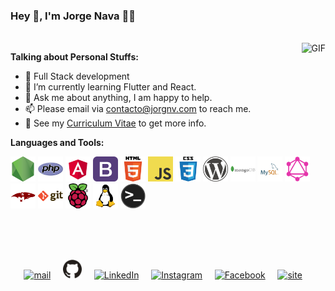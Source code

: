 


### Hey 👋, I'm Jorge Nava 👨‍💻
<br />
  <img align="right" alt="GIF" src="https://i.pinimg.com/originals/e4/26/70/e426702edf874b181aced1e2fa5c6cde.gif" />


**Talking about Personal Stuffs:**

- 🎯 Full Stack development
- 🌱 I’m currently learning Flutter and React.
- 💬 Ask me about anything, I am happy to help.
- 📫 Please email via contacto@jorgnv.com to reach me.
- 📝 See my [Curriculum Vitae](https://drive.google.com/file/d/1HnsEYTH3qXg-LodXLfv8IV_ivzs20QZN/view?usp=sharing) to get more info.


**Languages and Tools:**  

<code><img alt="NodeJS" height="40" src="https://raw.githubusercontent.com/github/explore/80688e429a7d4ef2fca1e82350fe8e3517d3494d/topics/nodejs/nodejs.png"></code>
<code><img alt="PHP" height="40" src="https://raw.githubusercontent.com/github/explore/ccc16358ac4530c6a69b1b80c7223cd2744dea83/topics/php/php.png"></code>
<code><img alt="Angular" height="40" src="https://raw.githubusercontent.com/github/explore/80688e429a7d4ef2fca1e82350fe8e3517d3494d/topics/angular/angular.png"></code>
<code><img alt="Bootstrap" height="40" src="https://raw.githubusercontent.com/github/explore/80688e429a7d4ef2fca1e82350fe8e3517d3494d/topics/bootstrap/bootstrap.png"></code>
<code><img alt="HTML" height="40" src="https://raw.githubusercontent.com/github/explore/80688e429a7d4ef2fca1e82350fe8e3517d3494d/topics/html/html.png"></code>
<code><img alt="Javascript" height="40" src="https://raw.githubusercontent.com/github/explore/80688e429a7d4ef2fca1e82350fe8e3517d3494d/topics/javascript/javascript.png"></code>
<code><img alt="CSS" height="40" src="https://raw.githubusercontent.com/github/explore/80688e429a7d4ef2fca1e82350fe8e3517d3494d/topics/css/css.png"></code>
<code><img alt="WordPress" height="40" src="https://raw.githubusercontent.com/github/explore/80688e429a7d4ef2fca1e82350fe8e3517d3494d/topics/wordpress/wordpress.png"></code>
<code><img alt="MongoDB" height="40" src="https://raw.githubusercontent.com/github/explore/80688e429a7d4ef2fca1e82350fe8e3517d3494d/topics/mongodb/mongodb.png"></code>
<code><img alt="MySQL" height="40" src="https://raw.githubusercontent.com/github/explore/80688e429a7d4ef2fca1e82350fe8e3517d3494d/topics/mysql/mysql.png"></code>
<code><img alt="GraphQL" height="40" src="https://raw.githubusercontent.com/github/explore/5c058a388828bb5fde0bcafd4bc867b5bb3f26f3/topics/graphql/graphql.png"></code>
<code><img alt="Mongoose" height="40" src="https://raw.githubusercontent.com/github/explore/80688e429a7d4ef2fca1e82350fe8e3517d3494d/topics/mongoose/mongoose.png"></code>
<code><img alt="Git" height="40" src="https://raw.githubusercontent.com/github/explore/80688e429a7d4ef2fca1e82350fe8e3517d3494d/topics/git/git.png"></code>
<code><img alt="Raspberry Pi" height="40" src="https://raw.githubusercontent.com/github/explore/80688e429a7d4ef2fca1e82350fe8e3517d3494d/topics/raspberry-pi/raspberry-pi.png"></code>
<code><img alt="Linux" height="40" src="https://raw.githubusercontent.com/github/explore/80688e429a7d4ef2fca1e82350fe8e3517d3494d/topics/linux/linux.png"></code>
<code><img alt="Terminal" height="40" src="https://raw.githubusercontent.com/github/explore/80688e429a7d4ef2fca1e82350fe8e3517d3494d/topics/terminal/terminal.png"></code>

<br/><br/><br/>

<p align="center">
 <a href="mailto:contacto@jorgnv.com"><img src="https://image.flaticon.com/icons/svg/561/561127.svg" width="30px" alt="mail"></a> &nbsp; &nbsp;
   <a href="https://github.com/jorgnv"><img src="https://raw.githubusercontent.com/github/explore/89bdd9644f44d1b12180fd512b95574fe4c54617/topics/github-api/github-api.png" width="30px" alt="github"></a> &nbsp; &nbsp;
  <a href="https://www.linkedin.com/in/jorgnv/"><img src="https://image.flaticon.com/icons/svg/124/124011.svg" width="30px" alt="LinkedIn"></a> &nbsp; &nbsp;
  <a href="https://instagram.com/jorgnv"><img src="https://image.flaticon.com/icons/svg/733/733558.svg" width="30px" alt="Instagram"></a> &nbsp; &nbsp;
  <a href="https://facebook.com/jorgnv"><img src="https://image.flaticon.com/icons/svg/733/733547.svg" width="30px" alt="Facebook"></a> &nbsp; &nbsp;  
  <a href="https://jorgnv.com"><img src="https://image.flaticon.com/icons/svg/1450/1450332.svg" width="30px" alt="site"></a> &nbsp; &nbsp;
  
</p>


